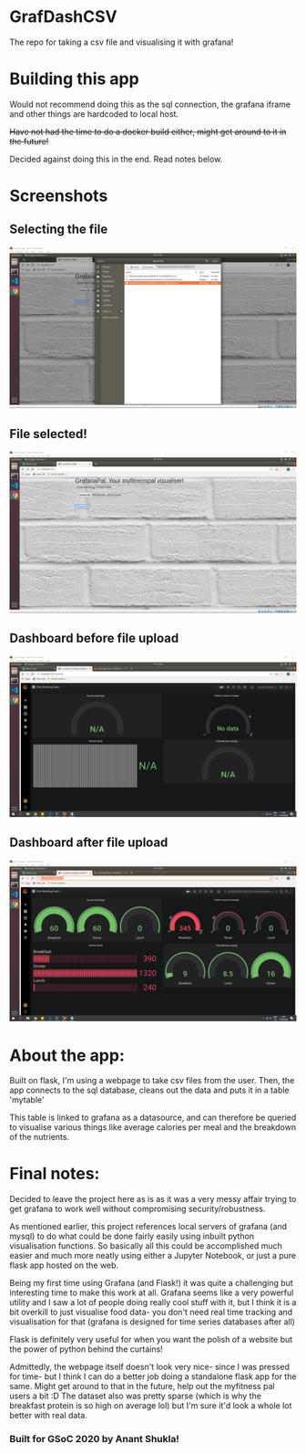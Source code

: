 # GrafDashCSV
The repo for taking a csv file and visualising it with grafana!



# Building this app

Would not recommend doing this as the sql connection, the grafana iframe and other things are hardcoded to local host. 

~~Have not had the time to do a docker build either, might get around to it in the future!~~

Decided against doing this in the end. Read notes below.



# Screenshots
## Selecting the file
![](screenshots/select%20file.png)
## File selected!
![](screenshots/selected.png)
## Dashboard before file upload
![](screenshots/dashbefore.png)
## Dashboard after file upload
![](screenshots/dashafter.png)


# About the app:

Built on flask, I'm using a webpage to take csv files from the user. Then, the app connects to the sql database, cleans out the data and puts it in a table 'mytable' 

This table is linked to grafana as a datasource, and can therefore be queried to visualise various things like average calories per meal and the breakdown of the nutrients.

# Final notes:
Decided to leave the project here as is as it was a very messy affair trying to get grafana to work well without compromising security/robustness.

As mentioned earlier, this project references local servers of grafana (and mysql) to do what could be done fairly easily using inbuilt python visualisation functions. So basically all this could be accomplished much easier and much more neatly using either a Jupyter Notebook, or just a pure flask app hosted on the web.

Being my first time using Grafana (and Flask!) it was quite a challenging but interesting time to make this work at all. Grafana seems like a very powerful utility and I saw a lot of people doing really cool stuff with it, but I think it is a bit overkill to just visualise food data- you don't need real time tracking and visualisation for that (grafana is designed for time series databases after all)

Flask is definitely very useful for when you want the polish of a website but the power of python behind the curtains!

Admittedly, the webpage itself doesn't look very nice- since I was pressed for time- but I think I can do a better job doing a standalone flask app for the same. Might get around to that in the future, help out the myfitness pal users a bit :D
The dataset also was pretty sparse (which is why the breakfast protein is so high on average lol) but I'm sure it'd look a whole lot better with real data.


### Built for GSoC 2020 by Anant Shukla!
